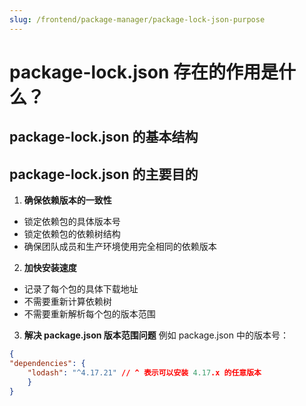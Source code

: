 ```yaml
---
slug: /frontend/package-manager/package-lock-json-purpose
---
```


# package-lock.json 存在的作用是什么？
## package-lock.json 的基本结构

## package-lock.json 的主要目的

1. **确保依赖版本的一致性**
- 锁定依赖包的具体版本号
- 锁定依赖包的依赖树结构
- 确保团队成员和生产环境使用完全相同的依赖版本

  
2. **加快安装速度**
- 记录了每个包的具体下载地址
- 不需要重新计算依赖树
- 不需要重新解析每个包的版本范围

3. **解决 package.json 版本范围问题**
例如 package.json 中的版本号：
```json
{
"dependencies": {
	"lodash": "^4.17.21" // ^ 表示可以安装 4.17.x 的任意版本
	}
}
```